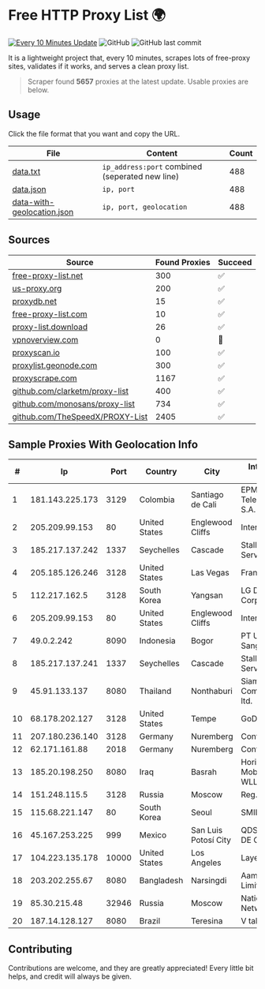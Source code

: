 
# Free HTTP Proxy List 🌍

[![Every 10 Minutes Update](https://github.com/mertguvencli/http-proxy-list/actions/workflows/main.yml/badge.svg?branch=main)](https://github.com/mertguvencli/http-proxy-list/actions/workflows/main.yml)
![GitHub](https://img.shields.io/github/license/mertguvencli/http-proxy-list)
![GitHub last commit](https://img.shields.io/github/last-commit/mertguvencli/http-proxy-list)

It is a lightweight project that, every 10 minutes, scrapes lots of free-proxy sites, validates if it works, and serves a clean proxy list.


> Scraper found **5657** proxies at the latest update. Usable proxies are below.

## Usage

Click the file format that you want and copy the URL.


|File|Content|Count|
|----|-------|-----|
|[data.txt](https://raw.githubusercontent.com/mertguvencli/http-proxy-list/main/proxy-list/data.txt)|`ip_address:port` combined (seperated new line)|488|
|[data.json](https://raw.githubusercontent.com/mertguvencli/http-proxy-list/main/proxy-list/data.json)|`ip, port`|488|
|[data-with-geolocation.json](https://raw.githubusercontent.com/mertguvencli/http-proxy-list/main/proxy-list/data-with-geolocation.json)|`ip, port, geolocation`|488|

## Sources

|Source|Found Proxies|Succeed|
|------|-------------|-------|
|[free-proxy-list.net](https://free-proxy-list.net)|300|✅|
|[us-proxy.org](https://www.us-proxy.org)|200|✅|
|[proxydb.net](http://proxydb.net)|15|✅|
|[free-proxy-list.com](https://free-proxy-list.com/?page=&port=&type%5B%5D=http&type%5B%5D=https&up_time=0&search=Search)|10|✅|
|[proxy-list.download](https://www.proxy-list.download/HTTP)|26|✅|
|[vpnoverview.com](https://vpnoverview.com/privacy/anonymous-browsing/free-proxy-servers)|0|🚫|
|[proxyscan.io](https://www.proxyscan.io)|100|✅|
|[proxylist.geonode.com](https://proxylist.geonode.com/api/proxy-list?limit=300&page=1&sort_by=lastChecked&sort_type=desc&protocols=http,https)|300|✅|
|[proxyscrape.com](https://api.proxyscrape.com/v2/?request=displayproxies&protocol=http&timeout=10000&country=all&ssl=all&anonymity=all)|1167|✅|
|[github.com/clarketm/proxy-list](https://raw.githubusercontent.com/clarketm/proxy-list/master/proxy-list-raw.txt)|400|✅|
|[github.com/monosans/proxy-list](https://raw.githubusercontent.com/monosans/proxy-list/main/proxies/http.txt)|734|✅|
|[github.com/TheSpeedX/PROXY-List](https://raw.githubusercontent.com/TheSpeedX/PROXY-List/master/http.txt)|2405|✅|


## Sample Proxies With Geolocation Info

|#|Ip|Port|Country|City|Internet Service Provider|
|-|--|----|-------|----|-------------------------|
|1|181.143.225.173|3129|Colombia|Santiago de Cali|EPM Telecomunicaciones S.A. E.S.P.|
|2|205.209.99.153|80|United States|Englewood Cliffs|Interserver, Inc|
|3|185.217.137.242|1337|Seychelles|Cascade|Stallion Network Services Limited|
|4|205.185.126.246|3128|United States|Las Vegas|FranTech Solutions|
|5|112.217.162.5|3128|South Korea|Yangsan|LG DACOM Corporation|
|6|205.209.99.153|80|United States|Englewood Cliffs|Interserver, Inc|
|7|49.0.2.242|8090|Indonesia|Bogor|PT Usaha Adi Sanggoro|
|8|185.217.137.241|1337|Seychelles|Cascade|Stallion Network Services Limited|
|9|45.91.133.137|8080|Thailand|Nonthaburi|Siamdata Communication Co., ltd.|
|10|68.178.202.127|3128|United States|Tempe|GoDaddy.com, LLC|
|11|207.180.236.140|3128|Germany|Nuremberg|Contabo GmbH|
|12|62.171.161.88|2018|Germany|Nuremberg|Contabo GmbH|
|13|185.20.198.250|8080|Iraq|Basrah|Horizon Scope Mobile Telecom WLL|
|14|151.248.115.5|3128|Russia|Moscow|Reg.Ru|
|15|115.68.221.147|80|South Korea|Seoul|SMILESERV|
|16|45.167.253.225|999|Mexico|San Luis Potosí City|QDS NETWORKS SA DE CV|
|17|104.223.135.178|10000|United States|Los Angeles|LayerHost|
|18|203.202.255.67|8080|Bangladesh|Narsingdi|Aamra Networks Limited|
|19|85.30.215.48|32946|Russia|Moscow|National Cable Networks|
|20|187.14.128.127|8080|Brazil|Teresina|V tal|



## Contributing

Contributions are welcome, and they are greatly appreciated! Every
little bit helps, and credit will always be given.

